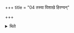 +++
title = "04 तस्या विशाखे हिरण्यन्"

+++

<details><summary>थिते</summary>

तस्या विशाखे हिरण्यं निधाय घृतेन द्यावापृथिवी आपृणेथामिति स्रुवेण हिरण्ये जुह्वदान्तमौदुम्बरीमन्ववस्रावयति ४
</details>
